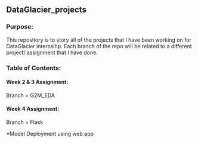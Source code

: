 ## DataGlacier_projects
### Purpose: 
This repository is to story all of the projects that I have been working on for DataGlacier internsihp. Each branch of the repo will be related to a different project/ assignment that I have done. 

### Table of Contents: 
#### Week 2 & 3 Assignment:
Branch = G2M_EDA

#### Week 4 Assignment:
Branch = Flask

*Model Deployment using web app
